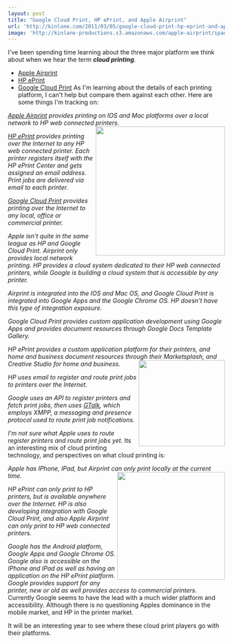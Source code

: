 ```yaml
---
layout: post
title: "Google Cloud Print, HP ePrint, and Apple Airprint"
url: 'http://kinlane.com/2011/03/05/google-cloud-print-hp-eprint-and-apple-airprint/'
image: 'http://kinlane-productions.s3.amazonaws.com/apple-airprint/ipad-and-airprint.jpg'
---
```


I've been spending time learning about the three major platform we think about when we hear the term **_cloud printing_**.

  * [Apple Airprint][1]
  * [HP ePrint][2]
  * [Google Cloud Print][3]
As I'm learning about the details of each printing platform, I can't help but compare them against each other. Here are some things I'm tracking on:

_[Apple Airprint][4] provides printing on IOS and Mac platforms over a local network to HP web connected printers._ <img class="c1" src="http://kinlane-productions.s3.amazonaws.com/apple-airprint/ipad-and-airprint.jpg" alt="" width="300" align="right" />

_[HP ePrint][5] provides printing over the Internet to any HP web connected printer. Each printer registers itself with the HP ePrint Center and gets assigned an email address. Print jobs are delivered via email to each printer._

_[Google Cloud Print][6] provides printing over the Internet to any local, office or commercial printer._

_Apple isn't quite in the same league as HP and Google Cloud Print. Airprint only provides local network printing. HP provides a cloud system dedicated to their HP web connected printers, while Google is building a cloud system that is accessible by any printer._

_Airprint is integrated into the IOS and Mac OS, and Google Cloud Print is integrated into Google Apps and the Google Chrome OS. HP doesn't have this type of integration exposure._

_Google Cloud Print provides custom application development using Google Apps and provides document resources through Google Docs Template Gallery._

_HP ePrint provides a custom application platform for their printers, and home and business document resources through their Marketsplash, and Creative Studio for home and business._ <img class="c1" src="http://kinlane-productions.s3.amazonaws.com/HP-ePrint/hp_eprint_center.jpg" alt="" width="200" align="right" />

_HP uses email to register and route print jobs to printers over the Internet._

_Google uses an API to register printers and fetch print jobs, then uses [GTalk][7], which employs XMPP, a messaging and presence protocol used to route print job notifications._

_I'm not sure what Apple uses to route register printers and route print jobs yet._ Its an interesting mix of cloud printing technology, and perspectives on what cloud printing is:

_Apple has IPhone, IPad, but Airprint can only print locally at the current time._ <img class="c1" src="http://kinlane-productions.s3.amazonaws.com/google-cloud-print/google-cloud-print.png" alt="" width="250" align="right" />

_HP ePrint can only print to HP printers, but is available anywhere over the Internet. HP is also developing integration with Google Cloud Print, and also Apple Airprint can only print to HP web connected printers._

_Google has the Android platform, Google Apps and Google Chrome OS. Google also is accessible on the IPhone and IPad as well as having an application on the HP ePrint platform. Google provides support for any printer, new or old as well provides access to commercial printers._ Currently Google seems to have the lead with a much wider platform and accessibility. Although there is no questioning Apples dominance in the mobile market, and HP in the printer market.

It will be an interesting year to see where these cloud print players go with their platforms.

   [1]: http://www.kinlane.com/2011/03/apple-airprint/ (Apple Airprint)
   [2]: http://www.kinlane.com/2011/03/hp-eprint-web-connected-printers/ (HP ePrint)
   [3]: http://www.kinlane.com/2011/03/google-cloud-print/ (Google Cloud Print)
   [4]: http://support.apple.com/kb/ht4356 (Apple Airprint)
   [5]: http://h30495.www3.hp.com/about/eprint (HP ePrint)
   [6]: http://code.google.com/apis/cloudprint/docs/overview.html (Google Cloud Print)
   [7]: http://www.google.com/talk/ (Google Talk)
